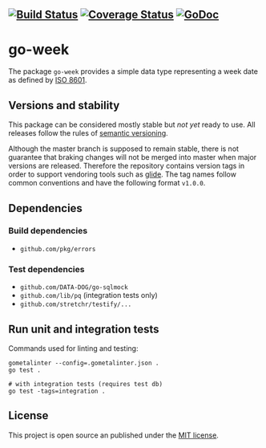 [![Build Status](https://travis-ci.org/stoewer/go-week.svg?branch=master)](https://travis-ci.org/stoewer/go-week)
[![Coverage Status](https://coveralls.io/repos/github/stoewer/go-week/badge.svg?branch=master)](https://coveralls.io/github/stoewer/go-week?branch=master)
[![GoDoc](https://godoc.org/github.com/stoewer/go-week?status.svg)](https://godoc.org/github.com/stoewer/go-week)
---

go-week
=======

The package `go-week` provides a simple data type representing a week date as defined by [ISO 8601](https://en.wikipedia.org/wiki/ISO_week_date).

Versions and stability
----------------------

This package can be considered mostly stable but *not yet* ready to use. All releases follow the rules of 
[semantic versioning](http://semver.org).

Although the master branch is supposed to remain stable, there is not guarantee that braking changes will not
be merged into master when major versions are released. Therefore the repository contains version tags in 
order to support vendoring tools such as [glide](https://glide.sh). The tag names follow common conventions 
and have the following format `v1.0.0`.

Dependencies
------------

### Build dependencies

* `github.com/pkg/errors`

### Test dependencies

* `github.com/DATA-DOG/go-sqlmock`
* `github.com/lib/pq` (integration tests only)
* `github.com/stretchr/testify/...`

Run unit and integration tests
------------------------------ 

Commands used for linting and testing:

```
gometalinter --config=.gometalinter.json .
go test .

# with integration tests (requires test db)
go test -tags=integration .
```

License
-------

This project is open source an published under the [MIT license](LICENSE).
